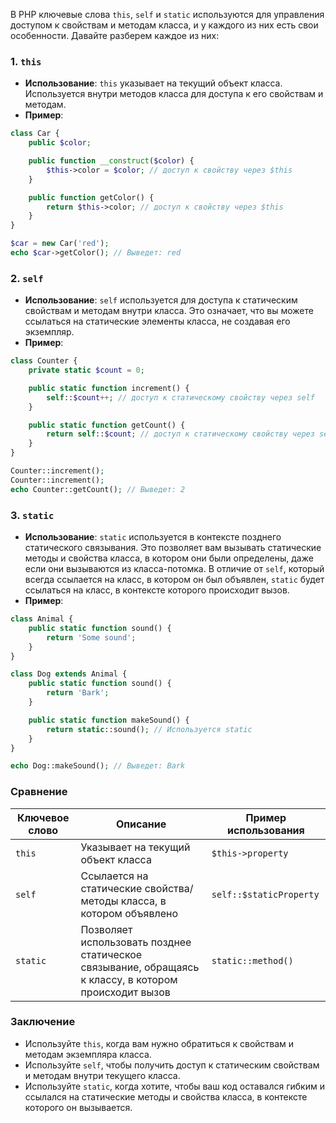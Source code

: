В PHP ключевые слова `this`, `self` и `static` используются для управления доступом к свойствам и методам класса, и у каждого из них есть свои особенности. Давайте разберем каждое из них:

### 1. `this`

- **Использование**: `this` указывает на текущий объект класса. Используется внутри методов класса для доступа к его свойствам и методам.
- **Пример**:
  
```php
class Car {
    public $color;

    public function __construct($color) {
        $this->color = $color; // доступ к свойству через $this
    }

    public function getColor() {
        return $this->color; // доступ к свойству через $this
    }
}

$car = new Car('red');
echo $car->getColor(); // Выведет: red
```

### 2. `self`

- **Использование**: `self` используется для доступа к статическим свойствам и методам внутри класса. Это означает, что вы можете ссылаться на статические элементы класса, не создавая его экземпляр.
- **Пример**:

```php
class Counter {
    private static $count = 0;

    public static function increment() {
        self::$count++; // доступ к статическому свойству через self
    }

    public static function getCount() {
        return self::$count; // доступ к статическому свойству через self
    }
}

Counter::increment();
Counter::increment();
echo Counter::getCount(); // Выведет: 2
```

### 3. `static`

- **Использование**: `static` используется в контексте позднего статического связывания. Это позволяет вам вызывать статические методы и свойства класса, в котором они были определены, даже если они вызываются из класса-потомка. В отличие от `self`, который всегда ссылается на класс, в котором он был объявлен, `static` будет ссылаться на класс, в контексте которого происходит вызов.
- **Пример**:

```php
class Animal {
    public static function sound() {
        return 'Some sound';
    }
}

class Dog extends Animal {
    public static function sound() {
        return 'Bark';
    }

    public static function makeSound() {
        return static::sound(); // Используется static
    }
}

echo Dog::makeSound(); // Выведет: Bark
```

### Сравнение

| Ключевое слово | Описание                                       | Пример использования                  |
|----------------|------------------------------------------------|-------------------------------------|
| `this`         | Указывает на текущий объект класса            | `$this->property`                  |
| `self`         | Ссылается на статические свойства/методы класса, в котором объявлено | `self::$staticProperty`            |
| `static`       | Позволяет использовать позднее статическое связывание, обращаясь к классу, в котором происходит вызов | `static::method()`                 |

### Заключение

- Используйте `this`, когда вам нужно обратиться к свойствам и методам экземпляра класса.
- Используйте `self`, чтобы получить доступ к статическим свойствам и методам внутри текущего класса.
- Используйте `static`, когда хотите, чтобы ваш код оставался гибким и ссылался на статические методы и свойства класса, в контексте которого он вызывается.